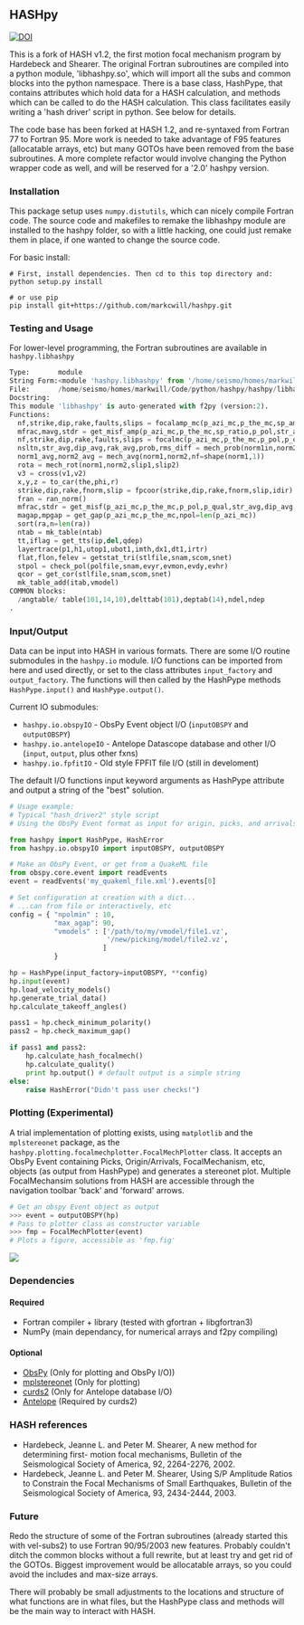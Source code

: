HASHpy
------

[![DOI](https://zenodo.org/badge/3723/markcwill/hashpy.png)](http://dx.doi.org/10.5281/zenodo.9808)

This is a fork of HASH v1.2, the first motion focal mechanism program by Hardebeck and Shearer. The original Fortran subroutines are compiled into a python module, 'libhashpy.so', which will import all the subs and common blocks into the python namespace. There is a base class, HashPype, that contains attributes which hold data for a HASH calculation, and methods which can be called to do the HASH calculation. This class facilitates easily writing a 'hash driver' script in python. See below for details.

The code base has been forked at HASH 1.2, and re-syntaxed from Fortran 77 to Fortran 95. More work is needed to take advantage of F95 features (allocatable arrays, etc) but many GOTOs have been removed from the base subroutines. A more complete refactor would involve changing the Python wrapper code as well, and will be reserved for a '2.0' hashpy version.


### Installation

This package setup uses `numpy.distutils`, which can nicely compile Fortran code. The source code and makefiles to remake the libhashpy module are installed to the hashpy folder, so with a little hacking, one could just remake them in place, if one wanted to change the source code.

For basic install:

```shell
# First, install dependencies. Then cd to this top directory and:
python setup.py install

# or use pip
pip install git+https://github.com/markcwill/hashpy.git

```

### Testing and Usage

For lower-level programming, the Fortran subroutines are available in `hashpy.libhashpy`

```python
Type:       module
String Form:<module 'hashpy.libhashpy' from '/home/seismo/homes/markwill/Code/python/hashpy/hashpy/libhashpy.so'>
File:       /home/seismo/homes/markwill/Code/python/hashpy/hashpy/libhashpy.so
Docstring:
This module 'libhashpy' is auto-generated with f2py (version:2).
Functions:
  nf,strike,dip,rake,faults,slips = focalamp_mc(p_azi_mc,p_the_mc,sp_amp,p_pol,nmc,dang,maxout,nextra,ntotal,qextra,qtotal,npsta=len(sp_amp))
  mfrac,mavg,stdr = get_misf_amp(p_azi_mc,p_the_mc,sp_ratio,p_pol,str_avg,dip_avg,rak_avg,npol=len(p_azi_mc))
  nf,strike,dip,rake,faults,slips = focalmc(p_azi_mc,p_the_mc,p_pol,p_qual,nmc,dang,maxout,nextra,ntotal,npsta=len(p_pol))
  nsltn,str_avg,dip_avg,rak_avg,prob,rms_diff = mech_prob(norm1in,norm2in,cangle,prob_max,nf=shape(norm1in,1))
  norm1_avg,norm2_avg = mech_avg(norm1,norm2,nf=shape(norm1,1))
  rota = mech_rot(norm1,norm2,slip1,slip2)
  v3 = cross(v1,v2)
  x,y,z = to_car(the,phi,r)
  strike,dip,rake,fnorm,slip = fpcoor(strike,dip,rake,fnorm,slip,idir)
  fran = ran_norm()
  mfrac,stdr = get_misf(p_azi_mc,p_the_mc,p_pol,p_qual,str_avg,dip_avg,rak_avg,npol=len(p_azi_mc))
  magap,mpgap = get_gap(p_azi_mc,p_the_mc,npol=len(p_azi_mc))
  sort(ra,n=len(ra))
  ntab = mk_table(ntab)
  tt,iflag = get_tts(ip,del,qdep)
  layertrace(p1,h1,utop1,ubot1,imth,dx1,dt1,irtr)
  flat,flon,felev = getstat_tri(stlfile,snam,scom,snet)
  stpol = check_pol(polfile,snam,evyr,evmon,evdy,evhr)
  qcor = get_cor(stlfile,snam,scom,snet)
  mk_table_add(itab,vmodel)
COMMON blocks:
  /angtable/ table(101,14,10),delttab(101),deptab(14),ndel,ndep
.

```

### Input/Output

Data can be input into HASH in various formats. There are some I/O routine submodules in the `hashpy.io` module. I/O functions can be imported from here and used directly, or set to the class attributes `input_factory` and `output_factory`. The functions will then called by the HashPype methods `HashPype.input()` and `HashPype.output()`.

Current IO submodules:
* `hashpy.io.obspyIO` - ObsPy Event object I/O (`inputOBSPY` and `outputOBSPY`)
* `hashpy.io.antelopeIO` - Antelope Datascope database and other I/O (`input`, `output`, plus other fxns)
* `hashpy.io.fpfitIO` - Old style FPFIT file I/O (still in develoment)

The default I/O functions input keyword arguments as HashPype attribute and output a string of the "best" solution.


```python
# Usage example:
# Typical "hash_driver2" style script
# Using the ObsPy Event format as input for origin, picks, and arrivals

from hashpy import HashPype, HashError
from hashpy.io.obspyIO import inputOBSPY, outputOBSPY

# Make an ObsPy Event, or get from a QuakeML file
from obspy.core.event import readEvents
event = readEvents('my_quakeml_file.xml').events[0]

# Set configuration at creation with a dict...
# ...can from file or interactively, etc
config = { "npolmin" : 10,
           "max_agap": 90,
           "vmodels" : ['/path/to/my/vmodel/file1.vz', 
                        '/new/picking/model/file2.vz',
                       ] 
           }

hp = HashPype(input_factory=inputOBSPY, **config)
hp.input(event)
hp.load_velocity_models()
hp.generate_trial_data()
hp.calculate_takeoff_angles()

pass1 = hp.check_minimum_polarity()
pass2 = hp.check_maximum_gap()

if pass1 and pass2:
    hp.calculate_hash_focalmech()
    hp.calculate_quality()
    print hp.output() # default output is a simple string
else:
    raise HashError("Didn't pass user checks!")

```

### Plotting (Experimental)

A trial implementation of plotting exists, using `matplotlib` and the `mplstereonet` package, as the  `hashpy.plotting.focalmechplotter.FocalMechPlotter` class. It accepts an ObsPy Event containing Picks, Origin/Arrivals, FocalMechanism, etc, objects (as output from HashPype) and generates a stereonet plot. Multiple FocalMechansim solutions from HASH are accessible through the navigation toolbar 'back' and 'forward' arrows.

```python
# Get an obspy Event object as output
>>> event = outputOBSPY(hp)
# Pass to plotter class as constructor variable
>>> fmp = FocalMechPlotter(event)
# Plots a figure, accessible as 'fmp.fig'
```
![](http://markcwill.github.io/hashpy/images/979567_focalmech.png)

### Dependencies

#### Required
* Fortran compiler + library (tested with gfortran + libgfortran3)
* NumPy (main dependancy, for numerical arrays and f2py compiling)

#### Optional
* [ObsPy](https://github.com/obspy/obspy.git) (Only for plotting and ObsPy I/O))
* [mplstereonet](https://github.com/joferkington/mplstereonet.git) (Only for plotting)
* [curds2](http://github.com/NVSeismoLab/curds2.git) (Only for Antelope database I/O)
* [Antelope](http://www.brtt.com) (Required by curds2)

### HASH references

* Hardebeck, Jeanne L. and Peter M. Shearer, A new method for determining first-
  motion focal mechanisms, Bulletin of the Seismological Society of America, 92,
  2264-2276, 2002.
* Hardebeck, Jeanne L. and Peter M. Shearer, Using S/P Amplitude Ratios to
  Constrain the Focal Mechanisms of Small Earthquakes, Bulletin of the
  Seismological Society of America, 93, 2434-2444, 2003.

### Future
Redo the structure of some of the Fortran subroutines (already started this with vel-subs2) to use Fortran 90/95/2003 new features. Probably couldn't ditch the common blocks without a full rewrite, but at least try and get rid of the GOTOs. Biggest improvement would be allocatable arrays, so you could avoid the includes and max-size arrays.

There will probably be small adjustments to the locations and structure of what functions are in what files, but the HashPype class and methods will be the main way to interact with HASH.

